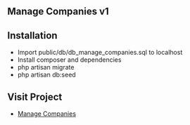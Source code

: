 ## Manage Companies v1

## Installation
- Import public/db/db_manage_companies.sql to localhost
- Install composer and dependencies
- php artisan migrate
- php artisan db:seed

## Visit Project
- <a href="http://managecompanies.herokuapp.com/" target="_blank">Manage Companies</a>
